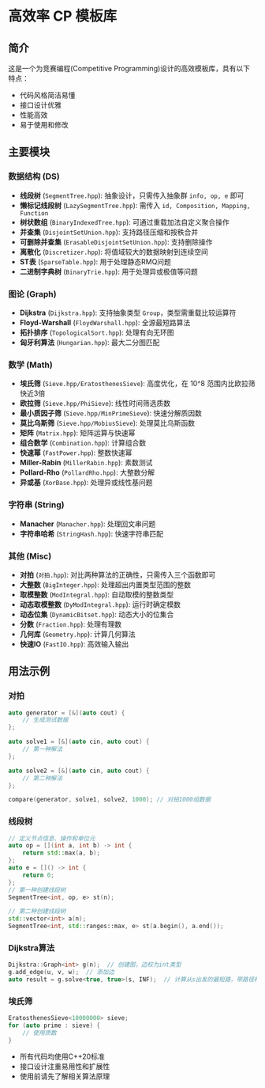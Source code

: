 # 高效率 CP 模板库

## 简介

这是一个为竞赛编程(Competitive Programming)设计的高效模板库，具有以下特点：

- 代码风格简洁易懂
- 接口设计优雅
- 性能高效
- 易于使用和修改

## 主要模块

### 数据结构 (DS)

- **线段树** (`SegmentTree.hpp`): 抽象设计，只需传入抽象群 `info, op, e` 即可
- **懒标记线段树** (`LazySegmentTree.hpp`): 需传入 `id, Composition, Mapping, Function`
- **树状数组** (`BinaryIndexedTree.hpp`): 可通过重载加法自定义聚合操作
- **并查集** (`DisjointSetUnion.hpp`): 支持路径压缩和按秩合并
- **可删除并查集** (`ErasableDisjointSetUnion.hpp`): 支持删除操作
- **离散化** (`Discretizer.hpp`): 将值域较大的数据映射到连续空间
- **ST表** (`SparseTable.hpp`): 用于处理静态RMQ问题
- **二进制字典树** (`BinaryTrie.hpp`): 用于处理异或极值等问题

### 图论 (Graph)

- **Dijkstra** (`Dijkstra.hpp`): 支持抽象类型 `Group`，类型需重载比较运算符
- **Floyd-Warshall** (`FloydWarshall.hpp`): 全源最短路算法
- **拓扑排序** (`TopologicalSort.hpp`): 处理有向无环图
- **匈牙利算法** (`Hungarian.hpp`): 最大二分图匹配

### 数学 (Math)

- **埃氏筛** (`Sieve.hpp/EratosthenesSieve`): 高度优化，在 10^8 范围内比欧拉筛快近3倍
- **欧拉筛** (`Sieve.hpp/PhiSieve`): 线性时间筛选质数
- **最小质因子筛** (`Sieve.hpp/MinPrimeSieve`): 快速分解质因数
- **莫比乌斯筛** (`Sieve.hpp/MobiusSieve`): 处理莫比乌斯函数
- **矩阵** (`Matrix.hpp`): 矩阵运算与快速幂
- **组合数学** (`Combination.hpp`): 计算组合数
- **快速幂** (`FastPower.hpp`): 整数快速幂
- **Miller-Rabin** (`MillerRabin.hpp`): 素数测试
- **Pollard-Rho** (`PollardRho.hpp`): 大整数分解
- **异或基** (`XorBase.hpp`): 处理异或线性基问题

### 字符串 (String)

- **Manacher** (`Manacher.hpp`): 处理回文串问题
- **字符串哈希** (`StringHash.hpp`): 快速字符串匹配

### 其他 (Misc)

- **对拍** (`对拍.hpp`): 对比两种算法的正确性，只需传入三个函数即可
- **大整数** (`BigInteger.hpp`): 处理超出内置类型范围的整数
- **取模整数** (`ModIntegral.hpp`): 自动取模的整数类型
- **动态取模整数** (`DyModIntegral.hpp`): 运行时确定模数
- **动态位集** (`DynamicBitset.hpp`): 动态大小的位集合
- **分数** (`Fraction.hpp`): 处理有理数
- **几何库** (`Geometry.hpp`): 计算几何算法
- **快速IO** (`FastIO.hpp`): 高效输入输出

## 用法示例

### 对拍

```cpp
auto generator = [&](auto cout) {
    // 生成测试数据
};

auto solve1 = [&](auto cin, auto cout) {
    // 第一种解法
};

auto solve2 = [&](auto cin, auto cout) {
    // 第二种解法
};

compare(generator, solve1, solve2, 1000); // 对拍1000组数据
```

### 线段树

```cpp
// 定义节点信息、操作和单位元
auto op = [](int a, int b) -> int {
    return std::max(a, b);
};
auto e = []() -> int {
    return 0;
};
// 第一种创建线段树
SegmentTree<int, op, e> st(n);

// 第二种创建线段树
std::vector<int> a(n);
SegmentTree<int, std::ranges::max, e> st(a.begin(), a.end());
```

### Dijkstra算法

```cpp
Dijkstra::Graph<int> g(n);  // 创建图，边权为int类型
g.add_edge(u, v, w);  // 添加边
auto result = g.solve<true, true>(s, INF);  // 计算从s出发的最短路，带路径和计数
```

### 埃氏筛

```cpp
EratosthenesSieve<10000000> sieve;
for (auto prime : sieve) {
    // 使用质数
}
```

- 所有代码均使用C++20标准
- 接口设计注重易用性和扩展性
- 使用前请先了解相关算法原理